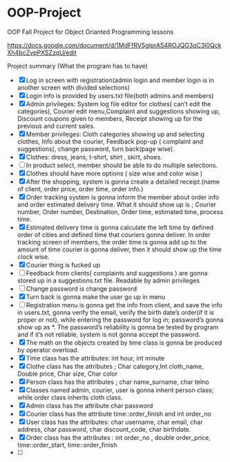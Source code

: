 # OOP-Project
OOP Fall Project for Object Orianted Programming lessons

https://docs.google.com/document/d/1MdFfRV5glprAS4ROJQG3qC3l0QckXh4bcZvpPXSZzqU/edit

Project summary (What the program has to have)
- [x] Log in screen with registration(admin login and member login is in another screen with divided selections)
- [x] Login info is provided by users.txt file(both admins and members)
- [x] Admin privileges: System log file editor for clothes( can’t edit the categories), Courier edit menu,Complaint and suggestions showing up, Discount coupons given to members, Receipt showing up for the previous and current sales.
- [x] Member privileges: Cloth categories showing up and selecting clothes,  Info about the courier, Feedback pop-up ( complaint and suggestions), change password, turn back(page wise).
- [x] Clothes: dress, jeans, t-shirt, shirt , skirt, shoes.
- [ ] In product select, member should be able to do multiple selections.
- [x] Clothes should have more options ( size wise and color wise )
- [x] After the shopping, system is gonna create a detailed receipt.(name of  client, order price, order time, order info.)
- [x] Order tracking system is gonna inform the member about order info and order estimated delivery time. What it should show up is ; Courier number, Order number, Destination, Order time, estimated time, process time.
- [x] Estimated delivery time is gonna calculate the left time by defined order of cities and defined time that couriers gonna deliver. In order tracking screen of members, the order time is gonna add up to the amount of time courier is gonna deliver, then it should show up the time clock wise.
- [x] Courier thing is fucked up 
- [ ] Feedback from clients( complaints and suggestions ) are gonna stored up in a suggestions.txt file. Readable by admin privileges
- [ ] Change password is change password
- [x] Turn back is gonna make the user go up in menu
- [ ] Registration menu is gonna get the info from client, and save the info in users.txt, gonna verify the email, verify the birth date’s order(if it is proper or not), while entering the password for log in; password’s gonna show up as *. The password’s reliability is gonna be tested by program and if it’s not reliable, system is not gonna accept the password.
- [x] The math on the objects created by time class is gonna be produced by operator overload.
- [x] Time class has the attributes: int hour, int minute
- [x] Clothe class has the attributes ; Char category,Int cloth_name, Double price, Char size, Char color
- [x] Person class has the attributes ; char name_surname, char telno 
- [x] Classes named admin, courier, user is gonna inherit person class; while order class inherits cloth class.
- [x] Admin class has the attribute char password
- [x] Courier class has the attribute time::order_finish and int order_no
- [x] User class has the attributes: char username, char email, char address, char password, char discount_code, char birthdate.
- [x] Order class has the attributes : int order_no , double order_price, time::order_start, time::order_finish
- [ ] 

